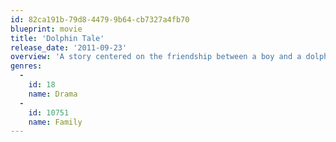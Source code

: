 ```yaml
---
id: 82ca191b-79d8-4479-9b64-cb7327a4fb70
blueprint: movie
title: 'Dolphin Tale'
release_date: '2011-09-23'
overview: 'A story centered on the friendship between a boy and a dolphin whose tail was lost in a crab trap.'
genres:
  -
    id: 18
    name: Drama
  -
    id: 10751
    name: Family
---
```

